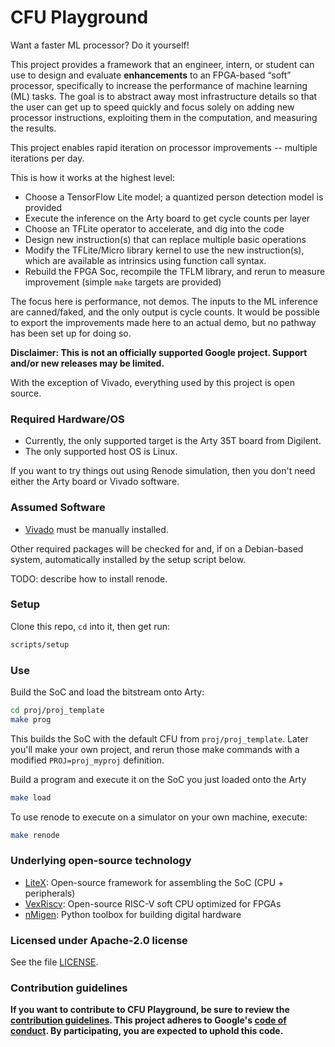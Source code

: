 # CFU Playground

Want a faster ML processor?   Do it yourself!

This project provides a framework that an engineer, intern, or student can use to design and evaluate **enhancements** to an FPGA-based “soft” processor, specifically to increase the performance of machine learning (ML) tasks.   The goal is to abstract away most infrastructure details so that the user can get up to speed quickly and focus solely on adding new processor instructions, exploiting them in the computation, and measuring the results.

This project enables rapid iteration on processor improvements -- multiple iterations per day.

This is how it works at the highest level:
* Choose a TensorFlow Lite model; a quantized person detection model is provided
* Execute the inference on the Arty board to get cycle counts per layer
* Choose an TFLite operator to accelerate, and dig into the code
* Design new instruction(s) that can replace multiple basic operations
* Modify the TFLite/Micro library kernel to use the new instruction(s), which are available as intrinsics using function call syntax.
* Rebuild the FPGA Soc, recompile the TFLM library, and rerun to measure improvement (simple `make` targets are provided)

The focus here is performance, not demos.  The inputs to the ML inference are canned/faked, and the only output is cycle counts.  It would be possible to export the improvements made here to an actual demo, but no pathway has been set up for doing so.

**Disclaimer: This is not an officially supported Google project.   Support and/or new releases may be limited.**

With the exception of Vivado, everything used by this project is open source.


### Required Hardware/OS

* Currently, the only supported target is the Arty 35T board from Digilent.
* The only supported host OS is Linux.

If you want to try things out using Renode simulation,
then you don't need either the Arty board or Vivado software.

### Assumed Software

* [Vivado](https://www.xilinx.com/support/download.html) must be manually installed.

Other required packages will be checked for and, if on a Debian-based system,
automatically installed by the setup script below.

TODO: describe how to install renode.

### Setup

Clone this repo, `cd` into it, then get run:
```sh
scripts/setup
```
### Use

Build the SoC and load the bitstream onto Arty:
```sh
cd proj/proj_template
make prog
```
This builds the SoC with the default CFU from `proj/proj_template`.   Later you'll make your own project, and rerun those make commands with a modified `PROJ=proj_myproj` definition.


Build a program and execute it on the SoC you just loaded onto the Arty
```sh
make load
```

To use renode to execute on a simulator on your own machine, execute:

```sh
make renode
```

### Underlying open-source technology

* [LiteX](https://github.com/enjoy-digital/litex): Open-source framework for assembling the SoC (CPU + peripherals)
* [VexRiscv](https://github.com/SpinalHDL/VexRiscv): Open-source RISC-V soft CPU optimized for FPGAs
* [nMigen](https://github.com/nmigen/nmigen): Python toolbox for building digital hardware


### Licensed under Apache-2.0 license

See the file [LICENSE](LICENSE).

### Contribution guidelines

**If you want to contribute to CFU Playground, be sure to review the
[contribution guidelines](CONTRIBUTING.md).  This project adheres to Google's
[code of conduct](CODE_OF_CONDUCT.md).   By participating, you are expected to
uphold this code.**



